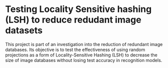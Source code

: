 # Testing Locality Sensitive hashing (LSH) to reduce redudant image datasets

This project is part of an investigation into the reduction of redundant image databases. Its objective is to test the effectiveness of using random projections as a form of Locality-Sensitive Hashing (LSH) to decrease the size of image databases without losing test accuracy in recognition models.

